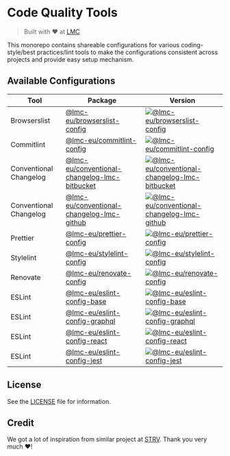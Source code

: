 # Code Quality Tools

> Built with ❤️ at [LMC][lmc-home]

This monorepo contains shareable configurations for various coding-style/best practices/lint tools to make the configurations consistent across projects and provide easy setup mechanism.

## Available Configurations

| Tool                   | Package                                                                                       | Version                                                                   |
| ---------------------- | --------------------------------------------------------------------------------------------- | ------------------------------------------------------------------------- |
| Browserslist           | [@lmc-eu/browserslist-config](packages/browserslist-config)                                   | [![@lmc-eu/browserslist-config][blc-badge]][blc-npm]                      |
| Commitlint             | [@lmc-eu/commitlint-config](packages/commitlint-config)                                       | [![@lmc-eu/commitlint-config][clc-badge]][clc-npm]                        |
| Conventional Changelog | [@lmc-eu/conventional-changelog-lmc-bitbucket](packages/conventional-changelog-lmc-bitbucket) | [![@lmc-eu/conventional-changelog-lmc-bitbucket][cc-bb-badge]][cc-bb-npm] |
| Conventional Changelog | [@lmc-eu/conventional-changelog-lmc-github](packages/conventional-changelog-lmc-github)       | [![@lmc-eu/conventional-changelog-lmc-github][cc-gh-badge]][cc-gh-npm]    |
| Prettier               | [@lmc-eu/prettier-config](packages/prettier-config)                                           | [![@lmc-eu/prettier-config][pc-badge]][pc-npm]                            |
| Stylelint              | [@lmc-eu/stylelint-config](packages/stylelint-config)                                         | [![@lmc-eu/stylelint-config][slc-badge]][slc-npm]                         |
| Renovate               | [@lmc-eu/renovate-config](packages/renovate-config)                                           | [![@lmc-eu/renovate-config][rc-badge]][rc-npm]                            |
| ESLint                 | [@lmc-eu/eslint-config-base](packages/eslint-config-base)                                     | [![@lmc-eu/eslint-config-base][slc-badge]][ec-base-npm]                   |
| ESLint                 | [@lmc-eu/eslint-config-graphql](packages/eslint-config-graphql)                               | [![@lmc-eu/eslint-config-graphql][ec-gql-badge]][ec-gql-npm]              |
| ESLint                 | [@lmc-eu/eslint-config-react](packages/eslint-config-react)                                   | [![@lmc-eu/eslint-config-react][ec-react-badge]][ec-react-npm]            |
| ESLint                 | [@lmc-eu/eslint-config-jest](packages/eslint-config-jest)                                     | [![@lmc-eu/eslint-config-jest][ec-jest-badge]][ec-jest-npm]               |

## License

See the [LICENSE](LICENSE) file for information.

## Credit

We got a lot of inspiration from similar project at [STRV][strv-github]. Thank you very much ❤️!

[lmc-home]: https://www.lmc.eu
[blc-npm]: https://npmjs.org/package/%40lmc-eu/browserslist-config
[blc-badge]: https://img.shields.io/npm/v/%40lmc-eu/browserslist-config.svg?style=flat-square
[cc-bb-npm]: https://npmjs.org/package/%40lmc-eu/conventional-changelog-lmc-bitbucket
[cc-bb-badge]: https://img.shields.io/npm/v/%40lmc-eu/conventional-changelog-lmc-bitbucket.svg?style=flat-square
[cc-gh-npm]: https://npmjs.org/package/%40lmc-eu/conventional-changelog-lmc-github
[cc-gh-badge]: https://img.shields.io/npm/v/%40lmc-eu/conventional-changelog-lmc-github.svg?style=flat-square
[pc-npm]: https://www.npmjs.com/package/@lmc-eu/prettier-config
[pc-badge]: https://img.shields.io/npm/v/%40lmc-eu/prettier-config.svg?style=flat-square
[clc-npm]: https://www.npmjs.com/package/@lmc-eu/commitlint-config
[clc-badge]: https://img.shields.io/npm/v/%40lmc-eu/commitlint-config.svg?style=flat-square
[slc-npm]: https://www.npmjs.com/package/@lmc-eu/stylelint-config
[slc-badge]: https://img.shields.io/npm/v/%40lmc-eu/stylelint-config.svg?style=flat-square
[rc-npm]: https://www.npmjs.com/package/@lmc-eu/renovate-config
[rc-badge]: https://img.shields.io/npm/v/%40lmc-eu/renovate-config.svg?style=flat-square
[ec-base-npm]: https://www.npmjs.com/package/@lmc-eu/eslint-config-base
[ec-base-badge]: https://img.shields.io/npm/v/%40lmc-eu/eslint-config-base.svg?style=flat-square
[ec-gql-npm]: https://www.npmjs.com/package/@lmc-eu/eslint-config-graphql
[ec-gql-badge]: https://img.shields.io/npm/v/%40lmc-eu/eslint-config-graphql.svg?style=flat-square
[ec-react-npm]: https://www.npmjs.com/package/@lmc-eu/eslint-config-react
[ec-react-badge]: https://img.shields.io/npm/v/%40lmc-eu/eslint-config-react.svg?style=flat-square
[ec-jest-npm]: https://www.npmjs.com/package/@lmc-eu/eslint-config-jest
[ec-jest-badge]: https://img.shields.io/npm/v/%40lmc-eu/eslint-config-jest.svg?style=flat-square
[strv-github]: https://github.com/strvcom/code-quality-tools
